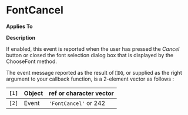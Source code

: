 




<h1 class="heading"><span class="name">FontCancel</span></h1>

**Applies To**


**Description**


If enabled, this event is reported when the user has pressed the *Cancel* button or closed the font selection dialog box that is displayed by the ChooseFont method.


The event message reported as the result of `⎕DQ`, or supplied as the right argument to your callback function, is a 2-element vector as follows :


| `[1]` | Object | ref or character vector |
| --- | --- | ---  |
| `[2]` | Event | `'FontCancel'` or 242 |



